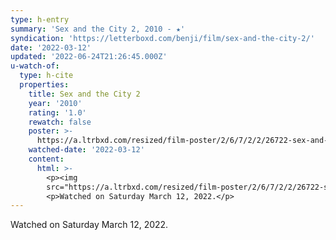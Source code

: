 ```yaml
---
type: h-entry
summary: 'Sex and the City 2, 2010 - ★'
syndication: 'https://letterboxd.com/benji/film/sex-and-the-city-2/'
date: '2022-03-12'
updated: '2022-06-24T21:26:45.000Z'
u-watch-of:
  type: h-cite
  properties:
    title: Sex and the City 2
    year: '2010'
    rating: '1.0'
    rewatch: false
    poster: >-
      https://a.ltrbxd.com/resized/film-poster/2/6/7/2/2/26722-sex-and-the-city-2-0-600-0-900-crop.jpg?v=f4c5df6692
    watched-date: '2022-03-12'
    content:
      html: >-
        <p><img
        src="https://a.ltrbxd.com/resized/film-poster/2/6/7/2/2/26722-sex-and-the-city-2-0-600-0-900-crop.jpg?v=f4c5df6692"/></p>
        <p>Watched on Saturday March 12, 2022.</p>
---
```

Watched on Saturday March 12, 2022.
